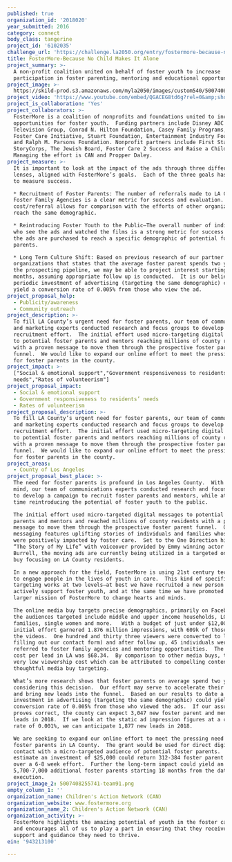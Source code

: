 ```yaml
---
published: true
organization_id: '2018020'
year_submitted: 2016
category: connect
body_class: tangerine
project_id: '6102035'
challenge_url: 'https://challenge.la2050.org/entry/fostermore-because-no-child-makes-it-alone'
title: FosterMore-Because No Child Makes It Alone
project_summary: >-
  A non-profit coalition united on behalf of foster youth to increase
  participation in foster parenting, mentoring and educational opportunities.
project_image: >-
  https://skild-prod.s3.amazonaws.com/myla2050/images/custom540/5007408255741-team91.png
project_video: 'https://www.youtube.com/embed/QGACEG8td6g?rel=0&amp;showinfo=0'
project_is_collaboration: 'Yes'
project_collaborators: >-
  FosterMore is a coalition of nonprofits and foundations united to increase
  opportunities for foster youth.  Funding partners include Disney ABC
  Television Group, Conrad N. Hilton Foundation, Casey Family Programs, Pritzker
  Foster Care Initiative, Stuart Foundation, Entertainment Industry Foundation
  and Ralph M. Parsons Foundation. Nonprofit partners include First Star,
  StoryCorps, The Jewish Board, Foster Care 2 Success and Raise a Child. 
  Managing the effort is CAN and Propper Daley.
project_measure: >-
  It is important to look at the impact of the ads through three different
  lenses, aligned with FosterMore’s goals.  Each of the three goals has a metric
  to measure success.

  * Recruitment of Foster Parents: The number of referrals made to LA County
  Foster Family Agencies is a clear metric for success and evaluation.  The
  cost/referral allows for comparison with the efforts of other organizations to
  reach the same demographic.

  * Reintroducing Foster Youth to the Public—The overall number of individuals
  who see the ads and watched the films is a strong metric for success because
  the ads are purchased to reach a specific demographic of potential foster
  parents.

  * Long Term Culture Shift: Based on previous research of our partner
  organizations that states that the average foster parent spends two years in
  the prospecting pipeline, we may be able to project interest starting in 18-24
  months, assuming appropriate follow up is conducted.  It is our belief that a
  periodic investment of advertising (targeting the same demographic) could
  yield a conversion rate of 0.005% from those who view the ad.
project_proposal_help:
  - Publicity/awareness
  - Community outreach
project_description: >-
  To fill LA County’s urgent need for foster parents, our team of communications
  and marketing experts conducted research and focus groups to develop an online
  recruitment effort.  The initial effort used micro-targeting digital messages
  to potential foster parents and mentors reaching millions of county residents
  with a proven message to move them through the prospective foster parent
  funnel.  We would like to expand our online effort to meet the pressing need
  for foster parents in the county.
project_impact: >-
  ["Social & emotional support","Government responsiveness to residents’
  needs","Rates of volunteerism"]
project_proposal_impact:
  - Social & emotional support
  - Government responsiveness to residents’ needs
  - Rates of volunteerism
project_proposal_description: >-
  To fill LA County’s urgent need for foster parents, our team of communications
  and marketing experts conducted research and focus groups to develop an online
  recruitment effort.  The initial effort used micro-targeting digital messages
  to potential foster parents and mentors reaching millions of county residents
  with a proven message to move them through the prospective foster parent
  funnel.  We would like to expand our online effort to meet the pressing need
  for foster parents in the county.
project_areas:
  - County of Los Angeles
project_proposal_best_place: >-
  The need for foster parents is profound in Los Angeles County.  With this in
  mind, our team of communications experts conducted research and focus groups
  to develop a campaign to recruit foster parents and mentors, while at the same
  time reintroducing the potential of foster youth to the public.  

  The initial effort used micro-targeted digital messages to potential foster
  parents and mentors and reached millions of county residents with a proven
  message to move them through the prospective foster parent funnel.  Our
  messaging features uplifting stories of individuals and families whose lives
  were positively impacted by foster care.  Set to the One Direction hit song
  “The Story of My Life” with voiceover provided by Emmy winning actor Ty
  Burrell, the moving ads are currently being utilized in a targeted online ad
  buy focusing on LA County residents.  

  In a new approach for the field, FosterMore is using 21st century techniques
  to engage people in the lives of youth in care.  This kind of specific
  targeting works at two levels—at best we have recruited a new person to
  actively support foster youth, and at the same time we have promoted the
  larger mission of FosterMore to change hearts and minds.  

  The online media buy targets precise demographics, primarily on Facebook and
  the audiences targeted include middle and upper income households, LGBT
  families, single women and more.   With a budget of just under $12,000 the
  initial effort garnered 1.876 million impressions, with 609k of those watching
  the videos.  One hundred and thirty three viewers were converted to leads (by
  filling out our contact form) and after follow up, 45 individuals were
  referred to foster family agencies and mentoring opportunities.  The overall
  cost per lead in LA was $68.34.  By comparison to other media buys, this is a
  very low viewership cost which can be attributed to compelling content and
  thoughtful media buy targeting. 

  What’s more research shows that foster parents on average spend two years
  considering this decision.  Our effort may serve to accelerate their decision
  and bring new leads into the funnel.  Based on our results to date a periodic
  investment in advertising (targeting the same demographic) could yield a
  conversion rate of 0.005% from those who viewed the ads.  If our assumption
  proves correct, the county can expect 3,047 new foster parent and mentoring
  leads in 2018.  If we look at the static ad impression figures at a conversion
  rate of 0.001%, we can anticipate 1,877 new leads in 2018. 

  We are seeking to expand our online effort to meet the pressing need for
  foster parents in LA County.  The grant would be used for direct digital
  contact with a micro-targeted audience of potential foster parents.  We
  estimate an investment of $25,000 could return 312-384 foster parent leads
  over a 6-8 week effort.  Further the long-term impact could yield an estimated
  5,700-7,000 additional foster parents starting 18 months from the date of
  execution.
project_image_2: 5007408255741-team91.png
empty_column_1: ''
organization_name: Children's Action Network (CAN)
organization_website: www.fostermore.org
organization_name_2: Children's Action Network (CAN)
organization_activity: >-
  FosterMore highlights the amazing potential of youth in the foster care system
  and encourages all of us to play a part in ensuring that they receive the
  support and guidance they need to thrive.
ein: '943213100'

---
```


